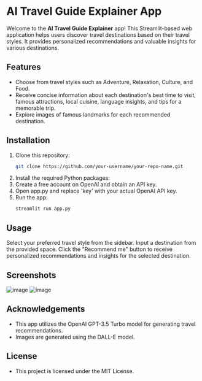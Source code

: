 # AI Travel Guide Explainer App

Welcome to the **AI Travel Guide Explainer** app! This Streamlit-based web application helps users discover travel destinations based on their travel styles. It provides personalized recommendations and valuable insights for various destinations.

## Features

- Choose from travel styles such as Adventure, Relaxation, Culture, and Food.
- Receive concise information about each destination's best time to visit, famous attractions, local cuisine, language insights, and tips for a memorable trip.
- Explore images of famous landmarks for each recommended destination.

## Installation

1. Clone this repository:
   ```sh
   git clone https://github.com/your-username/your-repo-name.git
2. Install the required Python packages:
3. Create a free account on OpenAI and obtain an API key.
4. Open app.py and replace 'key' with your actual OpenAI API key.
5. Run the app:
   ```sh
   streamlit run app.py
## Usage
Select your preferred travel style from the sidebar.
Input a destination from the provided space.
Click the "Recommend me" button to receive personalized recommendations and insights for the selected destination.

## Screenshots
![image](https://github.com/nor-azilah/AI-Travel-Guide/assets/141215896/5144fb73-d71b-47e0-927b-c1d9be448715)
![image](https://github.com/nor-azilah/AI-Travel-Guide/assets/141215896/4966335f-45fd-48b4-ac08-ce59e039dd81)


## Acknowledgements

- This app utilizes the OpenAI GPT-3.5 Turbo model for generating travel recommendations.
- Images are generated using the DALL-E model.

## License

- This project is licensed under the MIT License.


